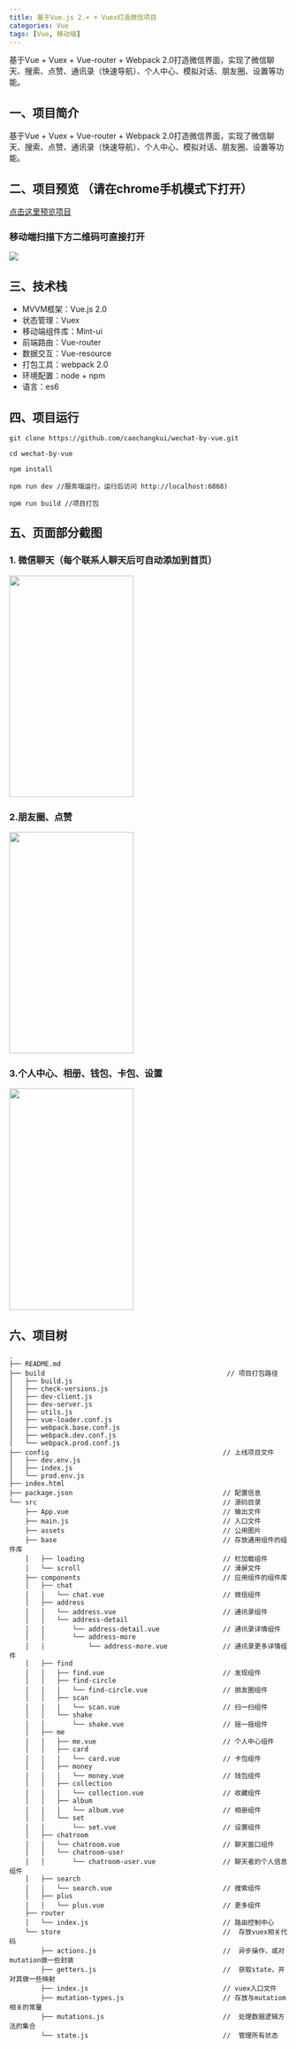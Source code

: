 ```yaml
---
title: 基于Vue.js 2.× + Vuex打造微信项目
categories: Vue
tags: [Vue, 移动端]
---
```


基于Vue + Vuex + Vue-router + Webpack 2.0打造微信界面，实现了微信聊天、搜索、点赞、通讯录（快速导航）、个人中心、模拟对话、朋友圈、设置等功能。

<!-- more -->
## 一、项目简介

基于Vue + Vuex + Vue-router + Webpack 2.0打造微信界面，实现了微信聊天、搜索、点赞、通讯录（快速导航）、个人中心、模拟对话、朋友圈、设置等功能。

## 二、项目预览 （请在chrome手机模式下打开）

[点击这里预览项目](https://caochangkui.github.io/wechat-by-cck/index.html)


### 移动端扫描下方二维码可直接打开

![](http://images.cnblogs.com/cnblogs_com/cckui/1069317/o_code.png)



## 三、技术栈


- MVVM框架：Vue.js 2.0
- 状态管理：Vuex
- 移动端组件库：Mint-ui
- 前端路由：Vue-router
- 数据交互：Vue-resource
- 打包工具：webpack 2.0
- 环境配置：node + npm
- 语言：es6


## 四、项目运行

```
git clone https://github.com/caochangkui/wechat-by-vue.git

cd wechat-by-vue

npm install

npm run dev //服务端运行，运行后访问 http://localhost:6868)

npm run build //项目打包

```


## 五、页面部分截图

### 1. 微信聊天（每个联系人聊天后可自动添加到首页）

<img src="http://images.cnblogs.com/cnblogs_com/cckui/1069317/o_GIF111.gif" width="225" height="400"  />


### 2.朋友圈、点赞

<img src="http://images.cnblogs.com/cnblogs_com/cckui/1069317/o_GIF222.gif" width="225" height="400" />

### 3.个人中心、相册、钱包、卡包、设置

<img src="http://images.cnblogs.com/cnblogs_com/cckui/1069317/o_GIF333.gif" width="225" height="400" />



## 六、项目树
```
.
├── README.md
├── build                                              // 项目打包路径
│   ├── build.js
│   ├── check-versions.js
│   ├── dev-client.js
│   ├── dev-server.js
│   ├── utils.js
│   ├── vue-loader.conf.js
│   ├── webpack.base.conf.js
│   ├── webpack.dev.conf.js
│   └── webpack.prod.conf.js
├── config                                            // 上线项目文件
│   ├── dev.env.js
│   ├── index.js
│   └── prod.env.js
├── index.html
├── package.json                                      // 配置信息
└── src                                               // 源码目录
    ├── App.vue                                       // 输出文件
    ├── main.js                                       // 入口文件
    ├── assets                                        // 公用图片
    ├── base                                          // 存放通用组件的组件库
    │   ├── loading                                   // 栏加载组件
    │   └── scroll                                    // 滑屏文件
    ├── components                                    // 应用组件的组件库
    │   ├── chat
    │   │   └── chat.vue                              // 微信组件
    │   ├── address
    │   │   └── address.vue                           // 通讯录组件
    │   │   └── address-detail
    │   │       └── address-detail.vue                // 通讯录详情组件
    │   │       └── address-more
    │   │           └── address-more.vue              // 通讯录更多详情组件
    │   ├── find
    │   │   ├── find.vue                              // 发现组件
    │   │   ├── find-circle
    │   │   │   └── find-circle.vue                   // 朋友圈组件
    │   │   ├── scan
    │   │   │   └── scan.vue                          // 扫一扫组件
    │   │   └── shake
    │   │       └── shake.vue                         // 摇一摇组件
    │   ├── me
    │   │   ├── me.vue                                // 个人中心组件
    │   │   ├── card
    │   │   │   └── card.vue                          // 卡包组件
    │   │   ├── money
    │   │   │   └── money.vue                         // 钱包组件
    │   │   ├── collection
    │   │   │   └── collection.vue                    // 收藏组件
    │   │   ├── album
    │   │   │   └── album.vue                         // 相册组件
    │   │   └── set
    │   │       └── set.vue                           // 设置组件
    │   ├── chatroom
    │   │   └── chatroom.vue                          // 聊天窗口组件
    │   │   └── chatroom-user
    │   │       └── chatroom-user.vue                 // 聊天者的个人信息组件
    │   ├── search
    │   │   └── search.vue                            // 搜索组件
    │   ├── plus
    │   │   └── plus.vue                              // 更多组件
    ├── router
    │   └── index.js                                  // 路由控制中心
    └── store                                         //  存放vuex相关代码
        ├── actions.js                                //  异步操作，或对mutation做一些封装
        ├── getters.js                                //  获取state，并对其做一些映射
        ├── index.js                                  // vuex入口文件
        ├── mutation-types.js                         // 存放与mutatiom相关的常量
        ├── mutations.js                              //  处理数据逻辑方法的集合
        └── state.js                                  //  管理所有状态


```


